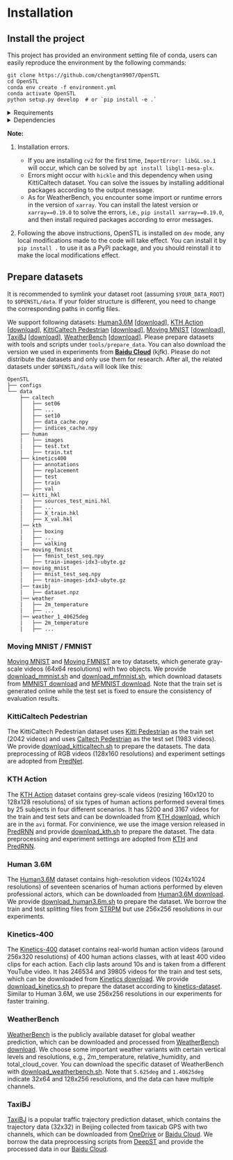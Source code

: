 # Installation

## Install the project

This project has provided an environment setting file of conda, users can easily reproduce the environment by the following commands:
```shell
git clone https://github.com/chengtan9907/OpenSTL
cd OpenSTL
conda env create -f environment.yml
conda activate OpenSTL
python setup.py develop  # or `pip install -e .`
```

<details close>
<summary>Requirements</summary>

* Linux (Windows is not officially supported)
* Python 3.7+
* PyTorch 1.8 or higher
* CUDA 10.1 or higher
* NCCL 2
* GCC 4.9 or higher
</details>

<details close>
<summary>Dependencies</summary>

* argparse
* dask
* decord
* fvcore
* hickle
* lpips
* matplotlib
* netcdf4
* numpy
* opencv-python
* packaging
* pandas
* scikit-image
* scikit-learn
* torch
* timm
* tqdm
* xarray==0.19.0
</details>

**Note:**

1. Installation errors. 
    * If you are installing `cv2` for the first time, `ImportError: libGL.so.1` will occur, which can be solved by `apt install libgl1-mesa-glx`.
    * Errors might occur with `hickle` and this dependency when using KittiCaltech dataset. You can solve the issues by installing additional packages according to the output message.
    * As for WeatherBench, you encounter some import or runtime errors in the version of `xarray`. You can install the latest version or `xarray==0.19.0` to solve the errors, i.e., `pip install xarray==0.19.0`, and then install required packages according to error messages.

2. Following the above instructions, OpenSTL is installed on `dev` mode, any local modifications made to the code will take effect. You can install it by `pip install .` to use it as a PyPi package, and you should reinstall it to make the local modifications effect.

## Prepare datasets

It is recommended to symlink your dataset root (assuming `$YOUR_DATA_ROOT`) to `$OPENSTL/data`. If your folder structure is different, you need to change the corresponding paths in config files.

We support following datasets: [Human3.6M](http://vision.imar.ro/human3.6m/pami-h36m.pdf) [[download](http://vision.imar.ro/human3.6m/description.php)], [KTH Action](https://ieeexplore.ieee.org/document/1334462) [[download](https://www.csc.kth.se/cvap/actions/)], [KittiCaltech Pedestrian](https://dl.acm.org/doi/10.1177/0278364913491297) [[download](https://figshare.com/articles/dataset/KITTI_hkl_files/7985684)], [Moving MNIST](http://arxiv.org/abs/1502.04681) [[download](http://www.cs.toronto.edu/~nitish/unsupervised_video/)], [TaxiBJ](https://arxiv.org/abs/1610.00081) [[download](https://github.com/TolicWang/DeepST/tree/master/data/TaxiBJ)], [WeatherBench](https://arxiv.org/abs/2002.00469) [[download](https://github.com/pangeo-data/WeatherBench)]. Please prepare datasets with tools and scripts under `tools/prepare_data`. You can also download the version we used in experiments from [**Baidu Cloud**](https://pan.baidu.com/s/1fudsBHyrf3nbt-7d42YWWg?pwd=kjfk) (kjfk). Please do not distribute the datasets and only use them for research. After all, the related datasets under `$OPENSTL/data` will look like this:

```
OpenSTL
├── configs
└── data
    ├── caltech
    │   ├── set06
    │   ├── ...
    │   ├── set10
    │   ├── data_cache.npy
    │   ├── indices_cache.npy
    ├── human
    |   ├── images
    |   ├── test.txt
    |   ├── train.txt
    ├── kinetics400
    │   ├── annotations
    │   ├── replacement
    │   ├── test
    │   ├── train
    │   ├── val
    |── kitti_hkl
    |   ├── sources_test_mini.hkl
    |   ├── ...
    |   ├── X_train.hkl
    │   ├── X_val.hkl
    |── kth
    |   ├── boxing
    |   ├── ...
    |   ├── walking
    |── moving_fmnist
    |   ├── fmnist_test_seq.npy
    |   ├── train-images-idx3-ubyte.gz
    |── moving_mnist
    |   ├── mnist_test_seq.npy
    |   ├── train-images-idx3-ubyte.gz
    |── taxibj
    |   ├── dataset.npz
    |── weather
    |   ├── 2m_temperature
    |   ├── ...
    |── weather_1_40625deg
    |   ├── 2m_temperature
    |   ├── ...
```

### Moving MNIST / FMNIST

[Moving MNIST](http://arxiv.org/abs/1502.04681) and [Moving FMNIST](http://arxiv.org/abs/1502.04681) are toy datasets, which generate gray-scale videos (64x64 resolutions) with two objects. We provide [download_mmnist.sh](https://github.com/chengtan9907/OpenSTL/tree/master/tools/prepare_data/download_mmnist.sh) and [download_mfmnist.sh](https://github.com/chengtan9907/OpenSTL/tree/master/tools/prepare_data/download_mfmnist.sh), which download datasets from [MMNIST download](http://www.cs.toronto.edu/~nitish/unsupervised_video/) and [MFMNIST download](http://fashion-mnist.s3-website.eu-central-1.amazonaws.com/train-images-idx3-ubyte.gz). Note that the train set is generated online while the test set is fixed to ensure the consistency of evaluation results.

### KittiCaltech Pedestrian

The KittiCaltech Pedestrian dataset uses [Kitti Pedestrian](https://dl.acm.org/doi/10.1177/0278364913491297) as the train set (2042 videos) and uses [Caltech Pedestrian](https://data.caltech.edu/records/f6rph-90m20) as the test set (1983 videos). We provide [download_kitticaltech.sh](https://github.com/chengtan9907/OpenSTL/tree/master/tools/prepare_data/download_kitticaltech.sh) to prepare the datasets. The data preprocessing of RGB videos (128x160 resolutions) and experiment settings are adopted from [PredNet](https://github.com/coxlab/prednet).

### KTH Action

The [KTH Action](https://ieeexplore.ieee.org/document/1334462) dataset contains grey-scale videos (resizing 160x120 to 128x128 resolutions) of six types of human actions performed several times by 25 subjects in four different scenarios. It has 5200 and 3167 videos for the train and test sets and can be downloaded from [KTH download](https://www.csc.kth.se/cvap/actions/), which are in the `avi` format. For convinience, we use the image version released in [PredRNN](https://github.com/thuml/predrnn-pytorch) and provide [download_kth.sh](https://github.com/chengtan9907/OpenSTL/tree/master/tools/prepare_data/download_kth.sh) to prepare the dataset. The data preprocessing and experiment settings are adopted from [KTH](https://ieeexplore.ieee.org/document/1334462) and [PredRNN](https://github.com/thuml/predrnn-pytorch).

### Human 3.6M

The [Human3.6M](http://vision.imar.ro/human3.6m/pami-h36m.pdf) dataset contains high-resolution videos (1024x1024 resolutions) of seventeen scenarios of human actions performed by eleven professional actors, which can be downloaded from [Human3.6M download](http://vision.imar.ro/human3.6m/description.php). We provide [download_human3.6m.sh](https://github.com/chengtan9907/OpenSTL/tree/master/tools/prepare_data/download_human3.6m.sh) to prepare the dataset. We borrow the train and test splitting files from [STRPM](https://github.com/ZhengChang467/STRPM) but use 256x256 resolutions in our experiments.

### Kinetics-400

The [Kinetics-400](https://arxiv.org/abs/1705.06950) dataset contains real-world human action videos (around 256x320 resolutions) of 400 human actions classes, with at least 400 video clips for each action. Each clip lasts around 10s and is taken from a different YouTube video. It has 246534 and 39805 videos for the train and test sets, which can be downloaded from [Kinetics download](https://www.deepmind.com/open-source/kinetics). We provide [download_kinetics.sh](https://github.com/chengtan9907/OpenSTL/tree/master/tools/prepare_data/download_kinetics.sh) to prepare the dataset according to [kinetics-dataset](https://github.com/cvdfoundation/kinetics-dataset). Similar to Human 3.6M, we use 256x256 resolutions in our experiments for faster training.

### WeatherBench

[WeatherBench](https://arxiv.org/abs/2002.00469) is the publicly available dataset for global weather prediction, which can be downloaded and processed from [WeatherBench download](https://github.com/pangeo-data/WeatherBench). We choose some important weather variants with certain vertical levels and resolutions, e.g., 2m_temperature, relative_humidity, and total_cloud_cover. You can download the specific dataset of WeatherBench with [download_weatherbench.sh](https://github.com/chengtan9907/OpenSTL/tree/master/tools/prepare_data/download_weatherbench.sh). Note that `5.625deg` and `1.40625deg` indicate 32x64 and 128x256 resolutions, and the data can have multiple channels.

### TaxiBJ

[TaxiBJ](https://arxiv.org/abs/1610.00081) is a popular traffic trajectory prediction dataset, which contains the trajectory data (32x32) in Beijing collected from taxicab GPS with two channels, which can be downloaded from [OneDrive](https://1drv.ms/f/s!Akh6N7xv3uVmhOhDKwx3bm5zpHkDOQ) or [Baidu Cloud](http://pan.baidu.com/s/1qYq7ja8). We borrow the data preprocessing scripts from [DeepST](https://github.com/TolicWang/DeepST/tree/master/data/TaxiBJ) and provide the processed data in our [Baidu Cloud](https://pan.baidu.com/s/1fudsBHyrf3nbt-7d42YWWg?pwd=kjfk).
